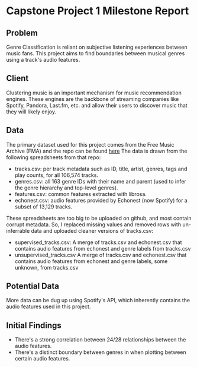 # Capstone Project 1 Milestone Report
## Problem
Genre Classification is reliant on subjective listening experiences between music fans. This project aims to find boundaries between musical genres using a track's audio features.

## Client
Clustering music is an important mechanism for music recommendation engines. These engines are the backbone of streaming companies like Spotify, Pandora, Last.fm, etc. and allow their users to discover music that they will likely enjoy. 

## Data
The primary dataset used for this project comes from the Free Music Archive (FMA) and the repo can be found [here](https://github.com/mdeff/fma/)
The data is drawn from the following spreadsheets from that repo:

- tracks.csv: per track metadata such as ID, title, artist, genres, tags and play counts, for all 106,574 tracks.
- genres.csv: all 163 genre IDs with their name and parent (used to infer the genre hierarchy and top-level genres).
- features.csv: common features extracted with librosa.
- echonest.csv: audio features provided by Echonest (now Spotify) for a subset of 13,129 tracks.

These spreadsheets are too big to be uploaded on github, and most contain corrupt metadata. So, I replaced missing values and removed rows with un-inferrable data and uploaded cleaner versions of tracks.csv:
- supervised_tracks.csv: A merge of tracks.csv and echonest.csv that contains audio features from echonest and genre labels from tracks.csv
- unsupervised_tracks.csv A merge of tracks.csv and echonest.csv that contains audio features from echonest and genre labels, some unknown, from tracks.csv

## Potential Data
More data can be dug up using Spotify's API, which inherently contains the audio features used in this project. 

## Initial Findings
- There's a strong correlation between 24/28 relationships between the audio features. 
- There's a distinct boundary between genres in when plotting between certain audio features. 

